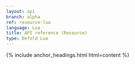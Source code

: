 ```yaml
---
layout: api
branch: alpha
ref: resource-lua
language: Lua
title: API reference (Resource)
type: Defold Lua
---
```

{% include anchor_headings.html html=content %}